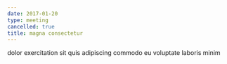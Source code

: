 ```yaml
---
date: 2017-01-20
type: meeting
cancelled: true
title: magna consectetur
---
```

dolor exercitation sit quis adipiscing commodo eu voluptate laboris minim